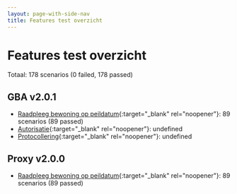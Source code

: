 ```yaml
---
layout: page-with-side-nav
title: Features test overzicht
---
```

# Features test overzicht

Totaal: 178 scenarios (0 failed, 178 passed)

## GBA v2.0.1

- [Raadpleeg bewoning op peildatum](./test-report-raadpleeg-bewoning-op-peildatum-gba.html){:target="_blank" rel="noopener"}: 89 scenarios (89 passed)
- [Autorisatie](./test-report-autorisatie-gba.html){:target="_blank" rel="noopener"}: undefined
- [Protocollering](./test-report-protocollering-gba.html){:target="_blank" rel="noopener"}: undefined


## Proxy v2.0.0

- [Raadpleeg bewoning op peildatum](./test-report-raadpleeg-bewoning-op-peildatum.html){:target="_blank" rel="noopener"}: 89 scenarios (89 passed)
